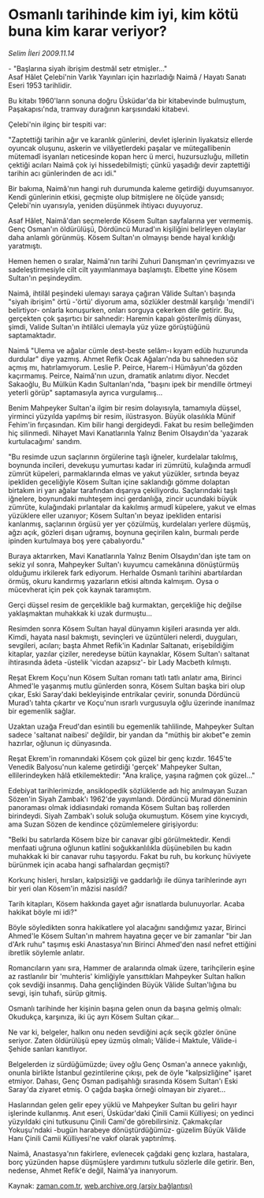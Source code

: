 # Osmanlı tarihinde  kim iyi, kim kötü buna kim karar veriyor?

*Selim İleri 2009.11.14*

<tr><td class="metin" colspan="2" style="padding-top: 20px; padding-left: 5px; ">-  "Başlarına siyah ibrişim destmâl setr etmişler..."      <br/>Asaf Hâlet Çelebi'nin Varlık Yayınları için hazırladığı Naimâ / Hayatı Sanatı Eseri 1953 tarihlidir.</td></tr><tr><td class="metin" colspan="2" style="padding-top: 20px; padding-left: 5px; "><p>Bu kitabı 1960'ların sonuna doğru Üsküdar'da bir kitabevinde bulmuştum, Paşakapısı'nda, tramvay durağının karşısındaki kitabevi.
<p>Çelebi'nin ilginç bir tespiti var:
<p>"Zaptettiği tarihin ağır ve karanlık günlerini, devlet işlerinin liyakatsiz ellerde oyuncak oluşunu, askerin ve vilâyetlerdeki paşalar ve mütegallibenin mütemadî isyanları neticesinde kopan herc ü merci, huzursuzluğu, milletin çektiği acıları Naimâ çok iyi hissedebilmişti; çünkü yaşadığı devir zaptettiği tarihin acı günlerinden de acı idi."
<p>Bir bakıma, Naimâ'nın hangi ruh durumunda kaleme getirdiği duyumsanıyor. Kendi günlerinin etkisi, geçmişte olup bitmişlere ne ölçüde yansıdı; Çelebi'nin uyarısıyla, yeniden düşünmek ihtiyacı duyuyoruz.
<p>Asaf Hâlet, Naimâ'dan seçmelerde Kösem Sultan sayfalarına yer vermemiş. Genç Osman'ın öldürülüşü, Dördüncü Murad'ın kişiliğini belirleyen olaylar daha anlamlı görünmüş. Kösem Sultan'ın olmayışı bende hayal kırıklığı yaratmıştı.
<p>Hemen hemen o sıralar, Naimâ'nın tarihi Zuhuri Danışman'ın çevrimyazısı ve sadeleştirmesiyle cilt cilt yayımlanmaya başlamıştı. Elbette yine Kösem Sultan'ın peşindeydim.
<p>Naimâ, ihtilâl peşindeki ulemayı saraya çağıran Vâlide Sultan'ı başında "siyah ibrişim" örtü -'örtü' diyorum ama, sözlükler destmâl karşılığı 'mendil'i belirtiyor- onlarla konuşurken, onları sorguya çekerken dile getirir. Bu, gerçekten çok şaşırtıcı bir sahnedir: Haremin kapalı gösterilmiş dünyası, şimdi, Valide Sultan'ın ihtilâlci ulemayla yüz yüze görüştüğünü saptamaktadır.
<p>Naimâ "Ulema ve ağalar cümle dest-beste selâm-ı kıyam edüb huzurunda durdular" diye yazmış. Ahmet Refik Ocak Ağaları'nda bu sahneden söz açmış mı, hatırlamıyorum. Leslie P. Peirce, Harem-i Hümâyun'da gözden kaçırmamış. Peirce, Naimâ'nın uzun, dramatik anlatımı diyor. Necdet Sakaoğlu, Bu Mülkün Kadın Sultanları'nda, "başını ipek bir mendille örtmeyi yeterli görüp" saptamasıyla ayrıca vurgulamış...
<p>Benim Mahpeyker Sultan'a ilgim bir resim dolayısıyla, tamamıyla düşsel, yirminci yüzyılda yapılmış bir resim, ilüstrasyon. Büyük olasılıkla Münif Fehim'in fırçasından. Kim bilir hangi dergideydi. Fakat bu resim belleğimden hiç silinmedi. Nihayet Mavi Kanatlarınla Yalnız Benim Olsaydın'da 'yazarak kurtulacağımı' sandım.
<p>"Bu resimde uzun saçlarının örgülerine taşlı iğneler, kurdelalar takılmış, boynunda incileri, devekuşu yumurtası kadar iri zümrütü, kulağında armudî zümrüt küpeleri, parmaklarında elmas ve yakut yüzükler, sırtında beyaz ipekliden geceliğiyle Kösem Sultan içine saklandığı gömme dolaptan birtakım iri yarı ağalar tarafından dışarıya çekiliyordu. Saçlarındaki taşlı iğnelere, boynundaki muhteşem inci gerdanlığa, zincir ucundaki büyük zümrüte, kulağındaki pırlantalar da kakılmış armudî küpelere, yakut ve elmas yüzüklere eller uzanıyor; Kösem Sultan'ın beyaz ipekliden entarisi kanlanmış, saçlarının örgüsü yer yer çözülmüş, kurdelaları yerlere düşmüş, ağzı açık, gözleri dışarı uğramış, boynuna geçirilen kalın, burmalı perde ipinden kurtulmaya boş yere çabalıyordu."
<p>Buraya aktarırken, Mavi Kanatlarınla Yalnız Benim Olsaydın'dan işte tam on sekiz yıl sonra, Mahpeyker Sultan'ı kuyumcu camekânına dönüştürmüş olduğumu irkilerek fark ediyorum. Herhalde Osmanlı tarihini abartılardan örmüş, okuru kandırmış yazarların etkisi altında kalmışım. Oysa o mücevherat için pek çok kaynak taramıştım.
<p>Gerçi düşsel resim de gerçeklikle bağ kurmaktan, gerçekliğe hiç değilse yaklaşmaktan muhakkak ki uzak durmuştu...
<p>Resimden sonra Kösem Sultan hayal dünyamın kişileri arasında yer aldı. Kimdi, hayata nasıl bakmıştı, sevinçleri ve üzüntüleri nelerdi, duyguları, sevgileri, acıları; başta Ahmet Refik'in Kadınlar Saltanatı, erişebildiğim kitaplar, yazılar çiziler, neredeyse bütün kaynaklar, Kösem Sultan'ı saltanat ihtirasında âdeta -üstelik 'vicdan azapsız'- bir Lady Macbeth kılmıştı.
<p>Reşat Ekrem Koçu'nun Kösem Sultan romanı tatlı tatlı anlatır ama, Birinci Ahmed'le yaşanmış mutlu günlerden sonra, Kösem Sultan başka biri olup çıkar, Eski Saray'daki bekleyişinde entrikalar çevirir, sonunda Dördüncü Murad'ı tahta çıkartır ve Koçu'nun ısrarlı vurgusuyla oğlu üzerinde inanılmaz bir egemenlik sağlar.
<p>Uzaktan uzağa Freud'dan esintili bu egemenlik tahlilinde, Mahpeyker Sultan sadece 'saltanat naibesi' değildir, bir yandan da "müthiş bir akıbet"e zemin hazırlar, oğlunun iç dünyasında.
<p>Reşat Ekrem'in romanındaki Kösem çok güzel bir genç kızdır. 1645'te Venedik Balyosu'nun kaleme getirdiği 'gerçek' Mahpeyker Sultan, ellilerindeyken hâlâ etkilemektedir: "Ana kraliçe, yaşına rağmen çok güzel..."
<p>Edebiyat tarihlerimizde, ansiklopedik sözlüklerde adı hiç anılmayan Suzan Sözen'in Siyah Zambak'ı 1962'de yayımlandı. Dördüncü Murad döneminin panoraması olmak iddiasındaki romanda Kösem Sultan baş rollerden birindeydi. Siyah Zambak'ı soluk soluğa okumuştum. Kösem yine kıyıcıydı, ama Suzan Sözen de kendince çözümlemelere girişiyordu:
<p>"Belki bu satırlarda Kösem bize bir canavar gibi görülmektedir. Kendi menfaati uğruna oğlunun katlini soğukkanlılıkla düşünebilen bu kadın muhakkak ki bir canavar ruhu taşıyordu. Fakat bu ruh, bu korkunç hüviyete bürünmek için acaba hangi safhalardan geçmişti?
<p>Korkunç hisleri, hırsları, kalpsizliği ve gaddarlığı ile dünya tarihlerinde ayrı bir yeri olan Kösem'in mâzisi nasıldı?
<p>Tarih kitapları, Kösem hakkında gayet ağır isnatlarda bulunuyorlar. Acaba hakikat böyle mi idi?"
<p>Böyle söyledikten sonra hakikatlere yol alacağını sandığımız yazar, Birinci Ahmed'le Kösem Sultan'ın mahrem hayatına geçer ve bir zamanlar "bir Jan d'Ark ruhu" taşımış eski Anastasya'nın Birinci Ahmed'den nasıl nefret ettiğini ibretlik söylemle anlatır.
<p>Romancıların yanı sıra, Hammer de aralarında olmak üzere, tarihçilerin eşine az rastlanılır bir 'muhteris' kimliğiyle yansıttıkları Mahpeyker Sultan halkın çok sevdiği insanmış. Daha gençliğinden Büyük Vâlide Sultan'lığına bu sevgi, işin tuhafı, sürüp gitmiş.
<p>Osmanlı tarihinde her kişinin başına gelen onun da başına gelmiş olmalı: Okudukça, karşınıza, iki üç ayrı Kösem Sultan çıkar...
<p>Ne var ki, belgeler, halkın onu neden sevdiğini açık seçik gözler önüne seriyor. Zaten öldürülüşü epey üzmüş olmalı; Vâlide-i Maktule, Vâlide-i Şehide sanları kanıtlıyor.
<p>Belgelerden iz sürdüğümüzde; üvey oğlu Genç Osman'a annece yakınlığı, onunla birlikte İstanbul gezintilerine çıkışı, pek de öyle "kalpsizliğine" işaret etmiyor. Dahası, Genç Osman padişahlığı sırasında Kösem Sultan'ı Eski Saray'da ziyaret etmiş. O çağda başka örneği olmayan bir ziyaret...
<p>Haslarından gelen gelir epey yüklü ve Mahpeyker Sultan bu geliri hayır işlerinde kullanmış. Anıt eseri, Üsküdar'daki Çinili Camii Külliyesi; on yedinci yüzyıldaki çini tutkusunu Çinili Cami'de görebilirsiniz. Çakmakçılar Yokuşu'ndaki -bugün harabeye dönüştürdüğümüz- güzelim Büyük Vâlide Hanı Çinili Camii Külliyesi'ne vakıf olarak yaptırılmış.
<p>Naimâ, Anastasya'nın fakirlere, evlenecek çağdaki genç kızlara, hastalara, borç yüzünden hapse düşmüşlere yardımını tutkulu sözlerle dile getirir. Ben, nedense, Ahmet Refik'e değil, Naimâ'ya inanıyorum.<br/></p></p></p></p></p></p></p></p></p></p></p></p></p></p></p></p></p></p></p></p></p></p></p></p></p></p></p></td></tr>

Kaynak: [zaman.com.tr](http://zaman.com.tr/yazar.do?yazino=915325), [web.archive.org (arşiv bağlantısı)](http://web.archive.org/web/20091115100816/http://zaman.com.tr:80/yazar.do?yazino=915325)
